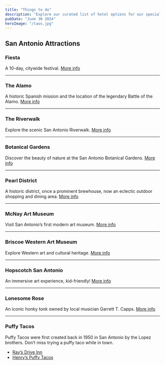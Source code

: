 ```yaml
---
title: "Things to do"
description: "Explore our curated list of hotel options for our special day in Taos. Each offers unique amenities and has been carefully selected to accommodate our guests with comfort and convenience."
pubDate: "June 30 2024"
heroImage: "/taos.jpg"
---
```


<div class="blog">

## San Antonio Attractions

### Fiesta

A 10-day, citywide festival.
[More info](https://fiestasanantonio.org/)

---

### The Alamo

A historic Spanish mission and the location of the legendary Battle of the Alamo.
[More info](https://www.thealamo.org/)

---

### The Riverwalk

Explore the scenic San Antonio Riverwalk.
[More info](https://www.thesanantonioriverwalk.com/)

---

### Botanical Gardens

Discover the beauty of nature at the San Antonio Botanical Gardens.
[More info](https://www.sabot.org/)

---

### Pearl District

A historic district, once a prominent brewhouse, now an eclectic outdoor shopping and dining area.
[More info](https://atpearl.com/)

---

### McNay Art Museum

Visit San Antonio’s first modern art museum.
[More info](https://www.mcnayart.org/)

---

### Briscoe Western Art Museum

Explore Western art and cultural heritage.
[More info](https://briscoemuseum.org/)

---

### Hopscotch San Antonio

An immersive art experience, kid-friendly!
[More info](https://letshopscotch.com/)

---

### Lonesome Rose

An iconic honky tonk owned by local musician Garrett T. Capps.
[More info](https://www.thelonesomerose.com/)

---

### Puffy Tacos

Puffy Tacos were first created back in 1950 in San Antonio by the Lopez brothers. Don’t miss trying a puffy taco while in town.

- [Ray’s Drive Inn](https://www.raysdriveinn.net/)
- [Henry’s Puffy Tacos](https://www.henryspuffytacos.com/)

</div>
<style>
.blog a {
    text-decoration: underline;
  }

.blog h2 {
margin-top: 18px;
font-size: 2em;
}

p {
margin-bottom: 0 !important;
}

</style>
